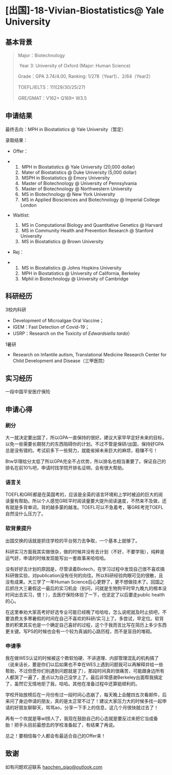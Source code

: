 # [出国]-18-Vivian-Biostatistics@ Yale University

## **基本背景**

> Major：Biotechnology
>
> ​			 Year 3: University of Oxford (Major: Human Science)
>
> Grade：GPA 3.74/4.00, Ranking: 1/278（Year1）、2/64（Year2）
>
> TOEFL/IELTS：111(29/30/25/27)
>
> GRE/GMAT：V162+ Q169+ W3.5

## **申请结果**

最终去向：MPH in Biostatistics @ Yale University（暂定）

录取结果：

- Offer：

- 1. ​	MPH in Biostatistics @ Yale University (20,000 dollar)
  2. ​	Mater of Biostatistics @ Duke University (5,000 dollar)
  3. ​	MSPH in Biostatistics @ Emory University
  4. ​	Master of Biotechnology @ University of Pennsylvania
  5. ​	Master of Biotechnology @ Northwestern University
  6. ​	MS in Biotechnology @ New York University
  7. ​	MS in Applied Biosciences and Biotechnology @ Imperial College       London

- Waitlist:

  1. ​	MS in Computational Biology and Quantitative Genetics @ Harvard	
  2. ​	MS in Community Health and Prevention Research @ Stanford University
  3. ​	MS in Biostatistics @ Brown University

- Rej：

- 1. ​	MS in Biostatistics @ Johns Hopkins University
  2. ​	MPH in Biostatistics @ University of California, Berkeley
  3. ​	Mphil in Biotechnology @ University of Cambridge

## **科研经历**

3校内科研 

* Development of Microalgae Oral Vaccine；
* IGEM：Fast Detection of Covid-19；
* USRP：Research on the Toxicity of *Edwardsiella tarda*）

1暑研 

* Research on Infantile autism, Translational Medicine Research Center for Child Development and Disease（三甲医院）

## **实习经历**

一段中国平安医疗保险

## **申请心得**

### **刷分**

​       大一就决定要出国了，所以GPA一直保持的很好。建议大家早早定好未来的目标，以免一些需要长期努力的东西阻碍你的计划。不过不管是保研/出国，保持好GPA总是没有错的。考试前多下一些努力，就能省掉未来巨大的麻烦，稳赚不亏！

​       Btw华理给分太低了所以GPA完全不占优势，所以排名也相当重要了。保证自己的排名在前10%吧，申请时找学院开排名证明，会有很大帮助。

### **语言关**

TOEFL和GRE都是在英国考的，应该是全英的语言环境和上学时被迫的巨大的阅读量有帮助。所以个人感觉GRE平时阅读量要大提升阅读速度，不然来不及做，还有就是多背单词，背的越多蒙的越准。TOEFL可以不急着考，等GRE考完TOEFL自然没什么压力了。

### **软背景提升**

出国交换的话就是抓住学校的平台努力去争取，一个基本上就够了。

科研实习方面我其实做很杂，做的时候并没有去计划（不好，不要学我），纯粹是运气好，申请的时候发现能写出一套故事来哈哈哈。

​       没有好好去计划的原因是，尽管读着Biotech，在学习过程中发现自己很不喜欢搞科研做实验，对publication没有任何的向往。所以科研经验肉眼可见的很散，且没有成果。大三学了一年Human Science后心更野了，更不想做技术了。回国之后抓住大三暑假这一最后的实习机会（别问，问就是生物狗平时早九晚九的根本没时间出去实习，恨！），去医疗保险体验了一下，也坚定了以后要走public health的心。

​       在这里奉劝大家高考好好选专业可能已经晚了哈哈哈，怎么说呢就及时止损吧，不要浪费太多寒暑假的时间在自己不喜欢的科研/实习上了。多尝试，早定位。软背景的积累其实也是一个确定自己喜好的过程，这个于我而言比写在简历上多少东西更关键。写PS的时候也会有一个较为真诚的心路历程，而不是盲目的堆砌。

### **申请季**

我在做WES认证的时候被这个欺软怕硬、不讲道理、内部管理混乱的机构搞了（说来话长，要是你们以后如果也不幸在WES上遇到问题我可以再解释并给一些帮助，不过但愿你们别遇到问题就是了），那段时间真的很痛苦，可能跟身边所有人都哭了一遍了，差点以为自己没学上了。最后非常感谢Berkeley出面帮我搞定了，虽然它无情地拒了我，哈哈。其他在准备过程中还算挺顺利的。

学校开始放榜后在一月份有过一段时间心态崩了，每天晚上会醒四五次看邮件，后来问了身边申请的朋友，真的是太正常不过了！建议大家压力大的时候多找一起申请的好朋友聊聊天，骂骂ao，分享一下手上的信息，这几个月很快就过去了！

再有一个坎就是等wl捞人了，我现在鼓励自己的心态就是要反过来把它当成备胎！把手头目前最想去的学校准备起了，有结果了再说。

总之！要相信每个人都会有最适合自己的Offer来！

## **致谢**

如有问题欢迎联系 haochen_qiao@outlook.com

 